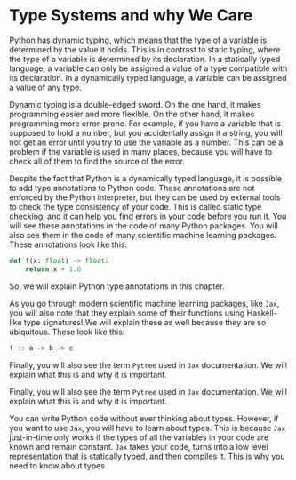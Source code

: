 # Type Systems and why We Care

Python has dynamic typing, which means that the type of a variable is determined by the value it holds. This is in contrast to static typing, where the type of a variable is determined by its declaration. In a statically typed language, a variable can only be assigned a value of a type compatible with its declaration. In a dynamically typed language, a variable can be assigned a value of any type.

Dynamic typing is a double-edged sword. On the one hand, it makes programming easier and more flexible. On the other hand, it makes programming more error-prone. For example, if you have a variable that is supposed to hold a number, but you accidentally assign it a string, you will not get an error until you try to use the variable as a number. This can be a problem if the variable is used in many places, because you will have to check all of them to find the source of the error.

Despite the fact that Python is a dynamically typed language, it is possible to add type annotations to Python code. These annotations are not enforced by the Python interpreter, but they can be used by external tools to check the type consistency of your code. This is called static type checking, and it can help you find errors in your code before you run it.
You will see these annotations in the code of many Python packages. You will also see them in the code of many scientific machine learning packages. These annotations look like this:
    
```python
def f(x: float) -> float:
    return x + 1.0
```

So, we will explain Python type annotations in this chapter.

As you go through modern scientific machine learning packages, like `Jax`, you will also note that they explain some of their functions using Haskell-like type signatures! We will explain these as well because they are so ubiquitous.
These look like this:

```haskell
f :: a -> b -> c
```

Finally, you will also see the term `Pytree` used in `Jax` documentation. We will explain what this is and why it is important.

Finally, you will also see the term `Pytree` used in `Jax` documentation. We will explain what this is and why it is important.

You can write Python code without ever thinking about types. However, if you want to use `Jax`, you will have to learn about types. This is because `Jax` just-in-time only works if the types of all the variables in your code are known and remain constant. `Jax` takes your code, turns into a low level representation that is statically typed, and then compiles it. This is why you need to know about types.

